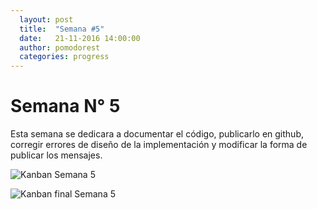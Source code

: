 ```yaml
---
  layout: post
  title:  "Semana #5"
  date:   21-11-2016 14:00:00
  author: pomodorest
  categories: progress
---
```


# Semana N° 5

  Esta semana se dedicara a documentar el código, publicarlo en github, corregir errores de diseño de la implementación y modificar la forma de publicar los mensajes.

  ![Kanban Semana 5]({{site.baseurl}}/assets/week-progress/kanban-inicial-week5.jpg)

  ![Kanban final Semana 5]({{site.baseurl}}/assets/week-progress/kanban-final-week5.jpg)
